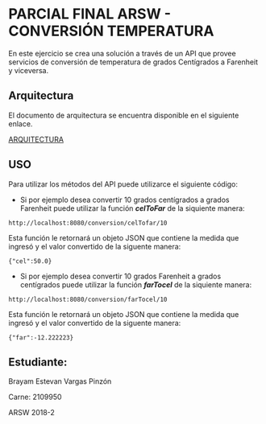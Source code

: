 # PARCIAL FINAL ARSW - CONVERSIÓN TEMPERATURA
En este ejercicio se crea una solución a través de un API que provee servicios de conversión de temperatura de grados Centígrados a Farenheit y viceversa.

## Arquitectura

El documento de arquitectura se encuentra disponible en el siguiente enlace.

[ARQUITECTURA](https://drive.google.com/open?id=10J3ZKnmFHyaSR7yP7_DvjjpOeA1_JWTL)


## USO

Para utilizar los métodos del API puede utilizarce el siguiente código:

- Si por ejemplo desea convertir 10 grados centígrados a grados Farenheit puede utilizar la función ***celToFar*** de la siquiente manera:

``` 
http://localhost:8080/conversion/celTofar/10
```
Esta función le retornará un objeto JSON que contiene la medida que ingresó y el valor convertido de la siguente manera:

``` 
{"cel":50.0}
```

- Si por ejemplo desea convertir 10 grados Farenheit a grados centígrados puede utilizar la función ***farTocel*** de la siquiente manera:

``` 
http://localhost:8080/conversion/farTocel/10
```
Esta función le retornará un objeto JSON que contiene la medida que ingresó y el valor convertido de la siguente manera:

``` 
{"far":-12.222223}
```

## Estudiante:
Brayam Estevan Vargas Pinzón 

Carne: 2109950

ARSW  2018-2
